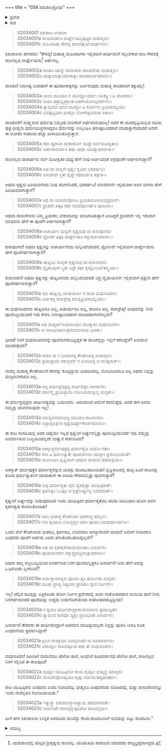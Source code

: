 +++
title = "034 ಶಿಶುಪಾಲಕ್ರೋಧಃ"
+++

<details><summary>ಪ್ರವೇಶ</summary>


।।   ಓಂ ಓಂ ನಮೋ ನಾರಾಯಣಾಯ।।   ಶ್ರೀ ವೇದವ್ಯಾಸಾಯ ನಮಃ ।।

ಶ್ರೀ ಕೃಷ್ಣದ್ವೈಪಾಯನ ವೇದವ್ಯಾಸ ವಿರಚಿತ  

**ಶ್ರೀ ಮಹಾಭಾರತ**

**ಸಭಾ ಪರ್ವ**

**ಅರ್ಘ್ಯಾಭಿಹರಣ ಪರ್ವ**

**ಅಧ್ಯಾಯ 34**

</details>


<details><summary>ಸಾರ</summary>

ಶಿಶುಪಾಲನು ಆಕ್ಷೇಪಿಸಿ, ಸಭೆಯನ್ನು ತ್ಯಜಿಸಿ ಹೊರಹೋದುದು (1-23).

</details>


> 02034001 ಶಿಶುಪಾಲ ಉವಾಚ।  
02034001a ನಾಯಮರ್ಹತಿ ವಾರ್ಷ್ಣೇಯಸ್ತಿಷ್ಠತ್ಸ್ವಿಹ ಮಹಾತ್ಮಸು।  
02034001c ಮಹೀಪತಿಷು ಕೌರವ್ಯ ರಾಜವತ್ಪಾರ್ಥಿವಾರ್ಹಣಂ।।

ಶಿಶುಪಾಲನು ಹೇಳಿದನು: “ಕೌರವ್ಯ! ಮಹಾತ್ಮ ಮಹೀಪತಿಗಳು ಇಲ್ಲಿರವಾಗ ಪಾರ್ಥಿವನಿಗೆ ಸಲ್ಲಬೇಕಾದ ರಾಜ ಗೌರವಕ್ಕೆ ರಾಜನಲ್ಲದ ವಾರ್ಷ್ಣೇಯನು[^1] ಅರ್ಹನಲ್ಲ.

> 02034002a ನಾಯಂ ಯುಕ್ತಃ ಸಮಾಚಾರಃ ಪಾಂಡವೇಷು ಮಹಾತ್ಮಸು।  
02034002c ಯತ್ಕಾಮಾತ್ಪುಂಡರೀಕಾಕ್ಷಂ ಪಾಂಡವಾರ್ಚಿತವಾನಸಿ।।

ಪಾಂಡವ! ನಿಮಗಿಷ್ಟ ಬಂದಹಾಗೆ ಈ ಪುಂಡರೀಕಾಕ್ಷನನ್ನು ಅರ್ಚಿಸುವುದು ಮಹಾತ್ಮ ಪಾಂಡವರಿಗೆ ತಕ್ಕುದಲ್ಲ!

> 02034003a ಬಾಲಾ ಯೂಯಂ ನ ಜಾನೀಧ್ವಂ ಧರ್ಮಃ ಸೂಕ್ಷ್ಮೋ ಹಿ ಪಾಂಡವಾಃ।  
02034003c ಅಯಂ ತತ್ರಾಭ್ಯತಿಕ್ರಾಂತ ಆಪಗೇಯೋಽಲ್ಪದರ್ಶನಃ।।  
02034004a ತ್ವಾದೃಶೋ ಧರ್ಮಯುಕ್ತೋ ಹಿ ಕುರ್ವಾಣಃ ಪ್ರಿಯಕಾಮ್ಯಯಾ।  
02034004c ಭವತ್ಯಭ್ಯಧಿಕಂ ಭೀಷ್ಮೋ ಲೋಕೇಷ್ವವಮತಃ ಸತಾಂ।।

ಪಾಂಡವರೇ! ಸೂಕ್ಷ್ಮವಾದ ಧರ್ಮವು ನಿಮ್ಮಂಥ ಬಾಲಕರಿಗೆ ಅರ್ಥವಾಗುವುದಿಲ್ಲ! ಆದರೆ ಈ ದೂರದೃಷ್ಟಿಯಿಲ್ಲದ ನದಿಯ ಪುತ್ರ ಭೀಷ್ಮನು ಧರ್ಮಯುಕ್ತನಾಗಿದ್ದರೂ ಧರ್ಮವನ್ನು ಉಲ್ಲಂಘಿಸಿ ತನಗಿಷ್ಟಬಂದಹಾಗೆ ಮಾಡುತ್ತಾನೆಂದಾದರೆ ಅವನೇ ಈ ಲೋಕದ ಸಂತರಿಂದ ಹೆಚ್ಚು ಹೀಳಾಯಿಸಿಕೊಳ್ಳುತ್ತಾನೆ.

> 02034005a ಕಥಂ ಹ್ಯರಾಜಾ ದಾಶಾರ್ಹೋ ಮಧ್ಯೇ ಸರ್ವಮಹೀಕ್ಷಿತಾಂ।  
02034005c ಅರ್ಹಣಾಮರ್ಹತಿ ತಥಾ ಯಥಾ ಯುಷ್ಮಾಭಿರರ್ಚಿತಃ।।

ರಾಜನಲ್ಲದ ದಾಶಾರ್ಹನು ಸರ್ವ ಮಹೀಕ್ಷಿತರ ಮಧ್ಯೆ ಹೇಗೆ ನೀವು ಅರ್ಚಿಸಿದಂತೆ ಅಗ್ರಪೂಜೆಗೆ ಅರ್ಹನಾಗುತ್ತಾನೆ?

> 02034006a ಅಥ ವಾ ಮನ್ಯಸೇ ಕೃಷ್ಣಂ ಸ್ಥವಿರಂ ಭರತರ್ಷಭ।  
02034006c ವಸುದೇವೇ ಸ್ಥಿತೇ ವೃದ್ಧೇ ಕಥಮರ್ಹತಿ ತತ್ಸುತಃ।।

ಅಥವಾ ಕೃಷ್ಣನು ಹಿರಿಯವನೆಂದು ನೀವು ಪರಿಗಣಿಸಿದರೆ, ಭರತರ್ಷಭ! ವಸುದೇವನೇ ಇಲ್ಲಿರುವಾಗ ಅವನ ಮಗನು ಹೇಗೆ ಹಿರಿಯವನಾಗುತ್ತಾನೆ?

> 02034007a ಅಥ ವಾ ವಾಸುದೇವೋಽಪಿ ಪ್ರಿಯಕಾಮೋಽನುವೃತ್ತವಾನ್।  
02034007c ದ್ರುಪದೇ ತಿಷ್ಠತಿ ಕಥಂ ಮಾಧವೋಽರ್ಹತಿ ಪೂಜನಂ।।

ಅಥವಾ ವಾಸುದೇವನು ನಿಮ್ಮ ಪ್ರಿಯಕರ, ಬೇಕಾದುದನ್ನು ಮಾಡಿಕೊಡುತ್ತಾನೆ ಎಂದಿದ್ದರೆ ದ್ರುಪದನೇ ಇಲ್ಲಿ ಇರುವಾಗ ಮಾಧವನು ಹೇಗೆ ಈ ಪೂಜೆಗೆ ಅರ್ಹನಾಗುತ್ತಾನೆ?

> 02034008a ಆಚಾರ್ಯಂ ಮನ್ಯಸೇ ಕೃಷ್ಣಮಥ ವಾ ಕುರುಪುಂಗವ।  
02034008c ದ್ರೋಣೇ ತಿಷ್ಠತಿ ವಾರ್ಷ್ಣೇಯಂ ಕಸ್ಮಾದರ್ಚಿತವಾನಸಿ।।

ಕುರುಪುಂಗವ! ಅಥವಾ ಕೃಷ್ಣನನ್ನು ಆಚಾರ್ಯನೆಂದು ಮನ್ನಿಸಿದೆಯಾದರೆ, ದ್ರೋಣನೇ ಇಲ್ಲಿರುವಾಗ ವಾರ್ಷ್ಣೇಯನು ಹೇಗೆ ಪೂಜೆಗರ್ಹನಾಗುತ್ತಾನೆ?

> 02034009a ಋತ್ವಿಜಂ ಮನ್ಯಸೇ ಕೃಷ್ಣಮಥ ವಾ ಕುರುನಂದನ।   
02034009c ದ್ವೈಪಾಯನೇ ಸ್ಥಿತೇ ವಿಪ್ರೇ ಕಥಂ ಕೃಷ್ಣೋಽರ್ಚಿತಸ್ತ್ವಯಾ।।

ಕುರುನಂದನ! ಅಥವಾ ಕೃಷ್ಣನನ್ನು ಋತ್ವಿಜನೆಂದು ಮನ್ನಿಸಿದೆಯಾದರೆ ವಿಪ್ರ ದ್ವೈಪಾಯನನೇ ಇಲ್ಲಿರುವಾಗ ಕೃಷ್ಣನು ಹೇಗೆ ಪೂಜೆಗರ್ಹನಾಗುತ್ತಾನೆ?

> 02034010a ನೈವ ಋತ್ವಿಮ್ನ ಚಾಚಾರ್ಯೋ ನ ರಾಜಾ ಮಧುಸೂದನಃ।  
02034010c ಅರ್ಚಿತಶ್ಚ ಕುರುಶ್ರೇಷ್ಠ ಕಿಮನ್ಯತ್ಪ್ರಿಯಕಾಮ್ಯಯಾ।।

ಈ ಮಧುಸೂದನನು ಋತ್ವಿಜನೂ ಅಲ್ಲ, ಆಚಾರ್ಯನೂ ಅಲ್ಲ, ರಾಜನೂ ಅಲ್ಲ. ಕುರುಶ್ರೇಷ್ಠ! ಅಂಥವನನ್ನು ನೀನು ಪೂಜೆಸಿದ್ದೀಯೆಂದರೆ ಇದು ಕೇವಲ ನಿನಗಿಷ್ಟಬಂದಹಾಗೆ ಮಾಡಿದಹಾಗಾಗಲಿಲ್ಲವೇ?

> 02034011a ಅಥ ವಾಪ್ಯರ್ಚನೀಯೋಽಯಂ ಯುಷ್ಮಾಕಂ ಮಧುಸೂದನಃ।  
02034011c ಕಿಂ ರಾಜಭಿರಿಹಾನೀತೈರವಮಾನಾಯ ಭಾರತ।।

ಭಾರತ! ನಿನಗೆ ಮಧುಸೂದನನನ್ನೇ ಪೂಜಿಸಬೇಕೆಂದಿದ್ದಿದ್ದರೆ  ಈ ರಾಜರೆನ್ನೆಲ್ಲಾ ಇಲ್ಲಿಗೆ ಕರೆದಿದ್ದೇಕೆ? ಅವಮಾನ ಮಾಡಲಿಕ್ಕೆಂದೇ?

> 02034012a ವಯಂ ತು ನ ಭಯಾದಸ್ಯ ಕೌಂತೇಯಸ್ಯ ಮಹಾತ್ಮನಃ।  
02034012c ಪ್ರಯಚ್ಛಾಮಃ ಕರಾನ್ಸರ್ವೇ ನ ಲೋಭಾನ್ನ ಚ ಸಾಂತ್ವನಾತ್।।

ನಾವೆಲ್ಲ ಮಹಾತ್ಮ ಕೌಂತೇಯನಿಗೆ ಕರವನ್ನು ಕೊಟ್ಟಿದ್ದುದು ಭಯದಿಂದಲ್ಲ, ಲೋಭದಿಂದಲೂ ಅಲ್ಲ ಅಥವಾ ನಿನ್ನನ್ನು ಮೆಚ್ಚಿಸಬೇಕೆಂದೂ ಅಲ್ಲ.

> 02034013a ಅಸ್ಯ ಧರ್ಮಪ್ರವೃತ್ತಸ್ಯ ಪಾರ್ಥಿವತ್ವಂ ಚಿಕೀರ್ಷತಃ।  
02034013c ಕರಾನಸ್ಮೈ ಪ್ರಯಚ್ಛಾಮಃ ಸೋಽಯಮಸ್ಮಾನ್ನ ಮನ್ಯತೇ।।

ಈ ಧರ್ಮಪ್ರವೃತ್ತನು ಪಾರ್ಥಿವತ್ವವನ್ನು ಬಯಸಿದನು. ಆದುದರಿಂದ ಅವನಿಗೆ ಕರವನಿತ್ತೆವು. ಆದರೆ ಈಗ ಅವನು ನಮ್ಮನ್ನು ಪರಿಗಣಿಸುವುದೇ ಇಲ್ಲ!

> 02034014a ಕಿಮನ್ಯದವಮಾನಾದ್ಧಿ ಯದಿಮಂ ರಾಜಸಂಸದಿ।  
02034014c ಅಪ್ರಾಪ್ತಲಕ್ಷಣಂ ಕೃಷ್ಣಮರ್ಘ್ಯೇಣಾರ್ಚಿತವಾನಸಿ।।

ಈ ರಾಜ ಸಂಸದಿಯಲ್ಲಿ ಅದರ ಚಿಹ್ನೆಯೇ ಇಲ್ಲದ ಕೃಷ್ಣನಿಗೆ ಅರ್ಘ್ಯವನ್ನಿತ್ತು ಪೂಜಿಸಿದ್ದೀಯೆಂದರೆ ಇದು ನಮ್ಮನ್ನು ಅವಮಾನಿಸುವ ಬುದ್ಧಿಯಿಂದಲ್ಲದೇ ಮತ್ತ್ಯಾವ ಕಾರಣದಿಂದ?

> 02034015a ಅಕಸ್ಮಾದ್ಧರ್ಮಪುತ್ರಸ್ಯ ಧರ್ಮಾತ್ಮೇತಿ ಯಶೋ ಗತಂ।  
02034015c ಕೋ ಹಿ ಧರ್ಮಚ್ಯುತೇ ಪೂಜಾಮೇವಂ ಯುಕ್ತಾಂ ಪ್ರಯೋಜಯೇತ್।  
02034015e ಯೋಽಯಂ ವೃಷ್ಣಿಕುಲೇ ಜಾತೋ ರಾಜಾನಂ ಹತವಾನ್ಪುರಾ।।

ಅಕಸ್ಮಾತ್ ಧರ್ಮಪುತ್ರನ ಧರ್ಮಾತ್ಮನೆನ್ನುವ ಯಶಸ್ಸು ಹೊರಟುಹೋಯಿತು! ವೃಷ್ಣಿಕುಲದಲ್ಲಿ ಹುಟ್ಟಿ ಹಿಂದೆ ರಾಜನನ್ನು ಕೊಂದ ಧರ್ಮಚ್ಯುತನಿಗೆ ಯಾರುತಾನೇ ಈ ರೀತಿಯ ಗೌರವವನ್ನಿತ್ತು ಪೂಜಿಸುತ್ತಾರೆ?

> 02034016a ಅದ್ಯ ಧರ್ಮಾತ್ಮತಾ ಚೈವ ವ್ಯಪಕೃಷ್ಟಾ ಯುಧಿಷ್ಠಿರಾತ್।  
02034016c ಕೃಪಣತ್ವಂ ನಿವಿಷ್ಟಂ ಚ ಕೃಷ್ಣೇಽರ್ಘ್ಯಸ್ಯ ನಿವೇದನಾತ್।।

ಕೃಷ್ಣನಿಗೆ ಅರ್ಘ್ಯವನ್ನು ನೀಡುವುದರಿಂದ ಇಂದು ಯುಧಿಷ್ಠಿರನ ಧರ್ಮಾತ್ಮತೆಯು ಹರಿದು ಚಿಂದಿಯಾಗಿ ಹೋಗಿ ಅವನ ಕೃಪಣತ್ವವು ತೋರಿಸಿಕೊಂಡಿತು!

> 02034017a ಯದಿ ಭೀತಾಶ್ಚ ಕೌಂತೇಯಾಃ ಕೃಪಣಾಶ್ಚ ತಪಸ್ವಿನಃ।  
02034017c ನನು ತ್ವಯಾಪಿ ಬೋದ್ಧವ್ಯಂ ಯಾಂ ಪೂಜಾಂ ಮಾಧವೋಽರ್ಹತಿ।।

ಒಂದು ವೇಳೆ ಕೌಂತೇಯರು ಭೀತರೂ, ಕೃಪಣರೂ, ಬೆಂದವರೂ ಆಗಿದ್ದಾರೆಂದರೆ ಮಾಧವ! ಅವರಿಗೆ ನೀನಾದರೂ ಎಂಥವರು ಪೂಜೆಗೆ ಅರ್ಹರು ಎಂದು ತಿಳಿಸಿಕೊಡಬಹುದಿದ್ದಲ್ಲವೇ?

> 02034018a ಅಥ ವಾ ಕೃಪಣೈರೇತಾಮುಪನೀತಾಂ ಜನಾರ್ದನ।  
02034018c ಪೂಜಾಮನರ್ಹಃ ಕಸ್ಮಾತ್ತ್ವಮಭ್ಯನುಜ್ಞಾತವಾನಸಿ।।

ಅಥವಾ ತಮ್ಮ ಸಣ್ಣಬುದ್ಧಿಯಿಂದ ಅನರ್ಹನಾದ ನಿನಗೆ ಪೂಜೆಯನ್ನಿತ್ತರೂ ಜನಾರ್ದನ! ನೀನು ಹೇಗೆ ಅದನ್ನು ಒಪ್ಪಿಕೊಂಡು ಸ್ವೀಕರಿಸಿದೆ?

> 02034019a ಅಯುಕ್ತಾಮಾತ್ಮನಃ ಪೂಜಾಂ ತ್ವಂ ಪುನರ್ಬಹು ಮನ್ಯಸೇ।  
02034019c ಹವಿಷಃ ಪ್ರಾಪ್ಯ ನಿಷ್ಯಂದಂ ಪ್ರಾಶಿತುಂ ಶ್ವೇವ ನಿರ್ಜನೇ।।

ಇಲ್ಲ! ಚೆಲ್ಲಿದ ಹವಿಸ್ಸನ್ನು ಎತ್ತಿಕೊಂಡು ಹೋಗಿ ನಿರ್ಜನ ಪ್ರದೇಶದಲ್ಲಿ ತಿಂದು ಸಂತೋಷಪಡುವ ನಾಯಿಯ ಹಾಗೆ ನೀನು ನಿನಗರ್ಹವಾಗಿರದ ಪೂಜೆಯನ್ನು ಉತ್ತಮ ಉಡುಗೊರೆಯೆಂದು ಸಂತೋಷಪಡುತ್ತಿದ್ದೀಯೆ!

> 02034020a ನ ತ್ವಯಂ ಪಾರ್ಥಿವೇಂದ್ರಾಣಾಮವಮಾನಃ ಪ್ರಯುಜ್ಯತೇ।   
02034020c ತ್ವಾಮೇವ ಕುರವೋ ವ್ಯಕ್ತಂ ಪ್ರಲಂಭಂತೇ ಜನಾರ್ದನ।।

ಜನಾರ್ದನ! ಕೌರವರು ಈ ಪಾರ್ಥಿವೇಂದ್ರರಿಗೆ ಅಪಮಾನ ಮಾಡಿದ್ದುದಲ್ಲದೇ ನಿನ್ನನ್ನು ಪೂಜಿಸಿ ನೀನೂ ಕೂಡ ಎಂಥವನೆಂದು ಪ್ರದರ್ಶಿಸಿದ್ದಾರೆ!

> 02034021a ಕ್ಲೀಬೇ ದಾರಕ್ರಿಯಾ ಯಾದೃಗಂಧೇ ವಾ ರೂಪದರ್ಶನಂ।  
02034021c ಅರಾಜ್ಞೋ ರಾಜವತ್ಪೂಜಾ ತಥಾ ತೇ ಮಧುಸೂದನ।।

ಮಧುಸೂದನ! ಶಿಖಂಡಿಗೆ ಮದುವೆಯು ಹೇಗೋ ಹಾಗೆ, ಅಂಧನಿಗೆ ರೂಪದರ್ಶನವು ಹೇಗೋ ಹಾಗೆ, ರಾಜನಲ್ಲದ ನಿನಗೆ ಸಲ್ಲಿಸಿದ ಈ ರಾಜಪೂಜೆ!

> 02034022a ದೃಷ್ಟೋ ಯುಧಿಷ್ಠಿರೋ ರಾಜಾ ದೃಷ್ಟೋ ಭೀಷ್ಮಶ್ಚ ಯಾದೃಶಃ।  
02034022c ವಾಸುದೇವೋಽಪ್ಯಯಂ ದೃಷ್ಟಃ ಸರ್ವಮೇತದ್ಯಥಾತಥಂ।।

ರಾಜ ಯುಧಿಷ್ಠಿರನು ಎಂಥವನು ಎಂದು ನೋಡಿದೆವು, ಭೀಷ್ಮನೂ ಎಂಥವನೆಂದು ನೋಡಿದೆವು, ಮತ್ತು ವಾಸುದೇವನನ್ನೂ ಇಂದು ನಾವೆಲ್ಲರೂ ನೋಡಿಯಾಯಿತು.”

> 02034023a ಇತ್ಯುಕ್ತ್ವಾ ಶಿಶುಪಾಲಸ್ತಾನುತ್ಥಾಯ ಪರಮಾಸನಾತ್।   
02034023c ನಿರ್ಯಯೌ ಸದಸಸ್ತಸ್ಮಾತ್ಸಹಿತೋ ರಾಜಭಿಸ್ತದಾ।।

ಹೀಗೆ ಹೇಳಿ ಶಿಶುಪಾಲನು ಉನ್ನತ ಆಸನದಿಂದ ಮೇಲೆದ್ದು ಕೆಲವು ರಾಜರೊಂದಿಗೆ ಸಭೆಯನ್ನು ಬಿಟ್ಟು ಹೊರಟನು.”



<details><summary>ಸಮಾಪ್ತಿ</summary>


ಇತಿ ಶ್ರೀ ಮಹಾಭಾರತೇ ಸಭಾಪರ್ವಣಿ ಅರ್ಘಾಭಿಹರಣಪರ್ವಣಿ ಶಿಶುಪಾಲಕ್ರೋಧೇ ಚತುಸ್ತ್ರಿಂಶೋಽಧ್ಯಾಯಃ।।  
ಇದು ಶ್ರೀ ಮಹಾಭಾರತದಲ್ಲಿ ಸಭಾಪರ್ವದಲ್ಲಿ ಅರ್ಘಾಭಿಹರಣಪರ್ವದಲ್ಲಿ ಶಿಶುಪಾಲಕ್ರೋಧ ಎನ್ನುವ ಮೂವತ್ನಾಲ್ಕನೆಯ ಅಧ್ಯಾಯವು.



</details>

[^1]: ಯದುಕುಲದಲ್ಲಿ ಹುಟ್ಟಿದ ಶ್ರೀಕೃಷ್ಣನು ರಾಜನಲ್ಲ. ಯಯಾತಿಯ ಶಾಪದಿಂದ ಯಾದವರು ರಾಜ್ಯಭ್ರಷ್ಟರಾಗಿದ್ದರು.

